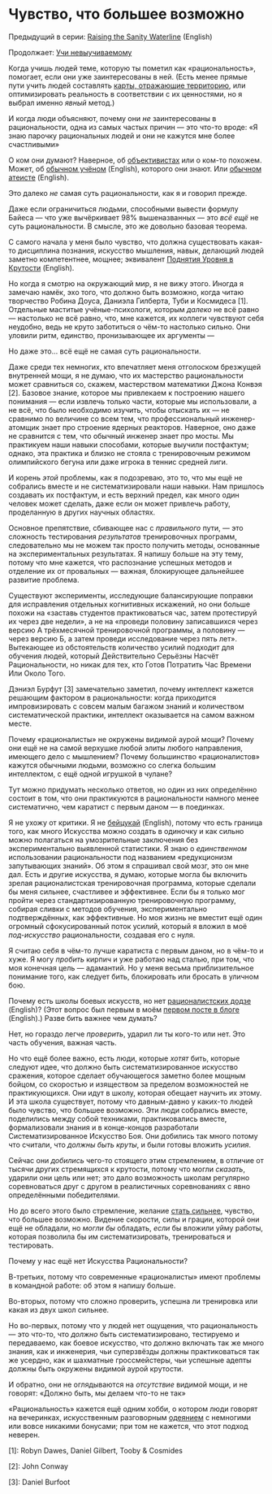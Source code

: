 # Чувство, что большее возможно
Предыдущий в серии: [Raising the Sanity Waterline](http://lesswrong.com/lw/1e/raising_the_sanity_waterline/) (English)

Продолжает: [Учи невыучиваемому](http://lesswrong.ru/w/%D0%A3%D1%87%D0%B8_%D0%BD%D0%B5%D0%B2%D1%8B%D1%83%D1%87%D0%B8%D0%B2%D0%B0%D0%B5%D0%BC%D0%BE%D0%BC%D1%83)

Когда учишь людей теме, которую ты пометил как «рациональность», помогает, если они уже заинтересованы в ней. (Есть менее прямые пути учить людей составлять [карты, отражающие территорию](http://lesswrong.ru/w/%D0%94%D0%BB%D1%8F_%D1%87%D0%B5%D0%B3%D0%BE_%D0%BD%D1%83%D0%B6%D0%BD%D0%B0_%D0%B8%D1%81%D1%82%D0%B8%D0%BD%D0%B0), или оптимизировать реальность в соответствии с их ценностями, но я выбрал именно *явный* метод.)

И когда люди объясняют, почему они *не* заинтересованы в рациональности, одна из самых частых причин — это что-то вроде: «Я знаю парочку рациональных людей и они не кажутся мне более счастливыми»

О ком они думают? Наверное, об [объективистах](http://lesswrong.ru/w/%D0%A5%D1%80%D0%B0%D0%BD%D0%B8%D1%82%D0%B5%D0%BB%D0%B8_%D0%90%D0%B9%D0%BD_%D0%A0%D1%8D%D0%BD%D0%B4) или о ком-то похожем. Может, об [обычном учёном](http://lesswrong.com/lw/qe/do_scientists_already_know_this_stuff/) (English), которого они знают. Или [обычном атеисте](http://lesswrong.com/lw/1e/raising_the_sanity_waterline/) (English). 

Это далеко *не* самая суть рациональности, как я и говорил прежде.

Даже если ограничиться людьми, способными вывести формулу Байеса — что уже вычёркивает 98% вышеназванных — это *всё ещё* не суть рациональности. В смысле, это же довольно базовая теорема.

С самого начала у меня было чувство, что должна существовать какая-то дисциплина познания, искусство мышления, навык, делающий людей заметно компетентнее, мощнее; эквивалент [Поднятия Уровня в Крутости](http://tvtropes.org/pmwiki/pmwiki.php/Main/TookALevelInBadass) (English).

Но когда я смотрю на окружающий мир, я не вижу этого. Иногда я замечаю намёк, эхо того, что должно быть возможно, когда читаю творчество Робина Доуса, Даниэла Гилберта, Туби и Космидеса [1]. Отдельные маститые учёные-психологи, которым *далеко* не всё равно — настолько не всё равно, что, мне кажется, их коллеги чувствуют себя неудобно, ведь не круто заботиться о чём-то настолько сильно. Они уловили ритм, единство, пронизывающее их аргументы —

Но даже это... всё ещё не самая суть рациональности.

Даже среди тех немногих, кто впечатляет меня отголоском брезжущей внутренней мощи, я не думаю, что их мастерство рациональности может сравниться со, скажем, мастерством математики Джона Конвэя [2]. Базовое знание, которое мы привлекаем к построению нашего понимания — если извлечь только части, которые мы использовали, а не всё, что было необходимо изучить, чтобы отыскать их — не сравнимо по величине со всем тем, что профессиональный инженер-атомщик знает про строение ядерных реакторов. Наверное, оно даже не сравнится с тем, что обычный инженер знает про мосты. Мы практикуем наши навыки способами, которые выучили постфактум; однако, эта практика и близко не стояла с тренировочным режимом олимпийского бегуна или даже игрока в теннис средней лиги.

И корень *этой* проблемы, как я подозреваю, это то, что мы ещё не собрались вместе и не систематизировали наши навыки. Нам пришлось создавать их постфактум, и есть верхний предел, как много один человек может сделать, даже если он может привлечь работу, проделанную в других научных областях.

Основное препятствие, сбивающее нас с *правильного* пути, — это сложность тестирования *результатов* тренировочных программ, следовательно мы не можем так просто получить методы, основанные на экспериментальных результатах. Я напишу больше на эту тему, потому что мне кажется, что распознание успешных методов и отделение их от провальных — важная, блокирующее дальнейшее развитие проблема.

Существуют эксперименты, исследующие балансирующие поправки для исправления отдельных когнитивных искажений, но они больше похожи на «заставь студентов практиковаться час, затем протестируй их через две недели», а не на «проведи половину записавшихся через версию А трёхмесячной тренировочной программы, а половину — через версию Б, а затем проведи исследование через пять лет». Вытекающее из обстоятельств количество усилий подходит для обучения людей, который Действительно Серьёзны Насчёт Рациональности, но никак для тех, кто Готов Потратить Час Времени Или Около Того.

Дэниэл Бурфут [3] замечательно заметил, почему интеллект кажется решающим фактором в рациональности: когда приходится импровизировать с совсем малым багажом знаний и количеством систематической практики, интеллект оказывается на самом важном месте.

Почему «рационалисты» не окружены видимой аурой мощи? Почему они ещё не на самой верхушке любой элиты любого направления, имеющего дело с мышлением? Почему большинство «рационалистов» кажутся обычными людьми, возможно со слегка большим интеллектом, с ещё одной игрушкой в чулане?

Тут можно придумать несколько ответов, но один из них определённо состоит в том, что они практикуются в рациональности намного менее систематично, чем каратист с первым даном — в поединках.

Я не ухожу от критики. Я не [бейцукай](http://lesswrong.com/lw/q9/the_failures_of_eld_science/) (English), потому что есть граница того, как много Искусства можно создать в одиночку и как сильно можно полагаться на умозрительные заключения без экспериментально выявленной статистики. Я знаю о *единственном* использовании рациональности под названием «редукционизм запутывающих знаний». Об этом я спрашивал свой мозг, это он мне дал. Есть и другие искусства, я думаю, которые могла бы включить зрелая рационалистская тренировочная программа, которые сделали бы меня сильнее, счастливее и эффективнее. Если бы я только мог пройти через стандартизированную тренировочную программу, собирая сливки с методов обучения, экспериментально подтверждённых, как эффективные. Но моя жизнь не вместит ещё один огромный сфокусированный поток усилий, который я вложил в моё *под-искусство* рациональности, создавая его с нуля.  

Я считаю себя в чём-то лучше каратиста с первым даном, но в чём-то и хуже. Я могу *пробить* кирпич и уже работаю над сталью, при том, что моя конечная цель — адамантий. Но у меня весьма приблизительное понимание того, как следует бить, блокировать или бросать в уличном бою.

Почему есть школы боевых искусств, но нет [рационалистских додзе](http://lesswrong.com/lw/gn/the_martial_art_of_rationality/) (English)? (Этот вопрос был первым в моём [первом посте в блоге](http://lesswrong.com/lw/gn/the_martial_art_of_rationality/) (English).) Разве бить важнее чем думать?

Нет, но гораздо легче *проверить*, ударил ли ты кого-то или нет. Это часть обучения, важная часть.

Но что ещё более важно, есть люди, которые *хотят* бить, которые следуют идее, что должно быть систематизированное искусство сражения, которое сделает обучающегося заметно более мощным бойцом, со скоростью и изяществом за пределом возможностей не практикующихся. Они идут в школу, которая обещает научить их этому. И эта школа существует, потому что давным-давно у каких-то людей было чувство, что большее возможно. Эти люди собрались вместе, поделились между собой техниками, практиковались вместе, формализовали знания и в конце-концов разработали Систематизированное Искусство Боя. Они добились так много потому что считали, что *должны быть круты*, и были готовы вложить *усилия*.

Сейчас они *добились* чего-то стоящего этим стремлением, в отличие от тысячи других стремящихся к крутости, потому что могли *сказать*, ударили они цель или нет; это дало возможность школам регулярно соревноваться друг с другом в реалистичных соревнованиях с явно определёнными победителями.

Но до всего этого было стремление, желание [стать сильнее](http://lesswrong.ru/w/%D0%A6%D1%83%D1%91%D0%BA%D1%83_%D0%BD%D0%B0%D1%80%D0%B8%D1%82%D0%B0%D0%B8), чувство, что большее возможно. Видение скорости, силы и грации, которой они ещё не обладали, но *могли бы* обладать, *если* бы вложили уйму работы, которая позволила бы им систематизировать, тренироваться и тестировать.

Почему у нас ещё нет Искусства Рациональности?

В-третьих, потому что современные «рационалисты» имеют проблемы в командной работе: об этом я напишу больше.

Во-вторых, потому что сложно проверить, успешна ли тренировка или какая из двух школ сильнее.

Но во-первых, потому что у людей нет ощущения, что рациональность — это что-то, что *должно* быть систематизировано, тестируемо и передаваемо, как боевое искусство, что должно включать так же много знания, как и инженерия, чьи суперзвёзды должны практиковаться так же усердно, как и шахматные гроссмейстеры, чьи успешные адепты должны быть окружены видимой аурой крутости.

И обратно, они не оглядываются на *отсутствие* видимой мощи, и не говорят: «Должно быть, мы делаем что-то не так»

«Рациональность» кажется ещё одним хобби, о котором люди говорят на вечеринках, искусственным разговорным [одеянием](http://lesswrong.ru/w/%D0%A3%D0%B1%D0%B5%D0%B6%D0%B4%D0%B5%D0%BD%D0%B8%D0%B5_%D0%BA%D0%B0%D0%BA_%D0%BE%D0%B4%D0%B5%D1%8F%D0%BD%D0%B8%D0%B5) с немногими или вовсе никакими бонусами; при том не кажется, что этот подход неверен.


[1]: Robyn Dawes, Daniel Gilbert, Tooby & Cosmides

[2]: John Conway

[3]: Daniel Burfoot